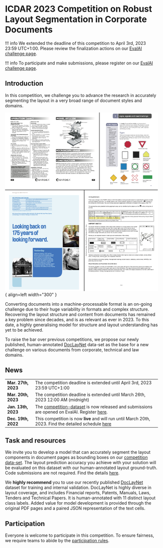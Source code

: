# ICDAR 2023 Competition on Robust Layout Segmentation in Corporate Documents

!!! info
		We extended the deadline of this competition to April 3rd, 2023 23:59 UTC+1:00. Please review the finalization actions on our [EvalAI challenge page](https://eval.ai/web/challenges/challenge-page/1923/).


!!! info
		To participate and make submissions, please register on our [EvalAI challenge page](https://eval.ai/web/challenges/challenge-page/1923/). 

## Introduction

In this competition, we challenge you to advance the research in accurately segmenting the layout in a very broad range of document styles and domains. 

![Complex layouts](figures/complex_pages_with_source_v2.png){ align=left width="300" }

Converting documents into a machine-processable format is an on-going challenge due to their huge variability in formats and complex structure. Recovering the layout structure and content from documents has remained a key problem since decades, and is as relevant as ever in 2023. To this date, a highly generalising model for structure and layout understanding has yet to be achieved. 


To raise the bar over previous competitions, we propose our newly published, human-annotated [DocLayNet](https://github.com/DS4SD/DocLayNet) data-set as the base for a new challenge on various documents from corporate, technical and law domains.

## News

|   |    |
| :---------- | :----------------------------------- |
| **Mar. 27th, 2023**      | The competition deadline is extended until April 3rd, 2023 23:59 UTC+1:00 |
| **Mar. 20th, 2023**      | The competition deadline is extended until March 26th, 2023 12:00 AM (midnight) |
| **Jan. 13th, 2023**      | The [competition-dataset](task#competition-data-set) is now released and submissions are opened on EvalAI. Register [here](https://eval.ai/web/challenges/challenge-page/1923/).|
| **Dec. 19th, 2022**      | This competition is now **live** and will run until March 20th, 2023. Find the detailed schedule [here](schedule)|

## Task and resources

We invite you to develop a model that can accurately segment the layout components in document pages as bounding boxes on our [competition data-set](task#competition-data-set). The layout prediction accuracy you achieve with your solution will be evaluated on this dataset with our human-annotated layout ground-truth. Code submissions are not required. Find the details [here](task).

We **highly recommend** you to use our recently published [DocLayNet](https://github.com/DS4SD/DocLayNet) dataset for training and internal validation. DocLayNet is highly diverse in layout coverage, and includes Financial reports, Patents, Manuals, Laws, Tenders and Technical Papers. It is human-annotated with 11 distinct layout class labels. Added value for model development is provided through the original PDF pages and a paired JSON representation of the text cells.

## Participation

Everyone is welcome to participate in this competition. To ensure fairness, we require teams to abide by the [participation rules](rules).


